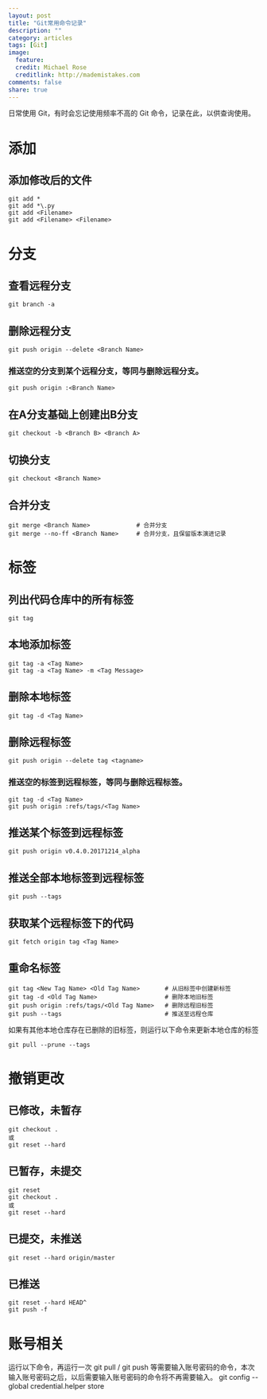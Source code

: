 ```yaml
---
layout: post
title: "Git常用命令记录"
description: ""
category: articles
tags: [Git]
image:
  feature:
  credit: Michael Rose
  creditlink: http://mademistakes.com
comments: false
share: true
---
```


日常使用 Git，有时会忘记使用频率不高的 Git 命令，记录在此，以供查询使用。

# 添加

## 添加修改后的文件

    git add *
    git add *\.py
    git add <Filename>
    git add <Filename> <Filename>

# 分支

## 查看远程分支

    git branch -a

## 删除远程分支

    git push origin --delete <Branch Name>

### 推送空的分支到某个远程分支，等同与删除远程分支。
    git push origin :<Branch Name>

## 在A分支基础上创建出B分支

    git checkout -b <Branch B> <Branch A>

## 切换分支

    git checkout <Branch Name>

## 合并分支

    git merge <Branch Name>             # 合并分支
    git merge --no-ff <Branch Name>     # 合并分支，且保留版本演进记录

# 标签

## 列出代码仓库中的所有标签

    git tag

## 本地添加标签

    git tag -a <Tag Name>
    git tag -a <Tag Name> -m <Tag Message>

## 删除本地标签

    git tag -d <Tag Name>

## 删除远程标签

    git push origin --delete tag <tagname>

### 推送空的标签到远程标签，等同与删除远程标签。

    git tag -d <Tag Name>
    git push origin :refs/tags/<Tag Name>

## 推送某个标签到远程标签

    git push origin v0.4.0.20171214_alpha

## 推送全部本地标签到远程标签

    git push --tags

## 获取某个远程标签下的代码

    git fetch origin tag <Tag Name>

## 重命名标签

    git tag <New Tag Name> <Old Tag Name>       # 从旧标签中创建新标签
    git tag -d <Old Tag Name>                   # 删除本地旧标签
    git push origin :refs/tags/<Old Tag Name>   # 删除远程旧标签
    git push --tags                             # 推送至远程仓库

如果有其他本地仓库存在已删除的旧标签，则运行以下命令来更新本地仓库的标签

    git pull --prune --tags

# 撤销更改

## 已修改，未暂存

    git checkout .
    或
    git reset --hard

## 已暂存，未提交

    git reset
    git checkout .
    或
    git reset --hard

## 已提交，未推送

    git reset --hard origin/master

## 已推送

    git reset --hard HEAD^
    git push -f

# 账号相关

运行以下命令，再运行一次 git pull / git push 等需要输入账号密码的命令，本次输入账号密码之后，以后需要输入账号密码的命令将不再需要输入。
git config --global credential.helper store